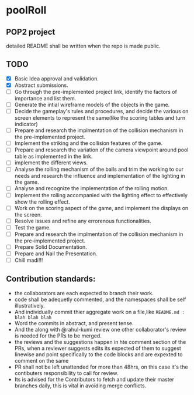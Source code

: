 # poolRoll
## POP2 project
detailed README shall be written when the repo is made public.

## TODO
- [X] Basic Idea approval and validation.
- [X] Abstract submissions.
- [ ] Go through the pre-implemented project link, identify the factors of importance and list them.
- [ ] Generate the intial wireframe models of the objects in the game.
- [ ] Decide the gameplay's rules and procedures, and decide the various on screen elements to represent the same(like the scoring tables and turn indicator)
- [ ] Prepare and research the implmentation of the collision mechanism in the pre-implemented project.
- [ ] Implement the striking and the collision features of the game.
- [ ] Prepare and research the variation of the camera viewpoint around pool table as implemented in the link.
- [ ] implement the different views.
- [ ] Analyse the rolling mechanism of the balls and trim the working to our needs and research the influence and implementation of the lighting in the game.
- [ ] Analyse and recognize the implementation of the rolling motion.
- [ ] Implement the rolling accompanied with the lighting effect to effectively show the rolling effect.
- [ ] Work on the scoring aspect of the game, and implement the displays on the screen.
- [ ] Resolve issues and refine any errorenous functionalities.
- [ ] Test the game.
- [ ] Prepare and research the implmentation of the collision mechanism in the pre-implemented project.
- [ ] Prepare Solid Documentation.
- [ ] Prepare and Nail the Presentation.
- [ ] Chill madi!!!

## Contribution standards:
- the collaborators are each expected to branch their work.
- code shall be adequetly commented, and the namespaces shall be self illustratively.
- And individually commit thier aggregate work on a file,like `README.md : blah blah blah`
- Word the commits in abstract, and present tense.
- And the along with @rahul-kumi review one other collaborator's review is needed for the PRs to be merged.
- the reviews and the suggestions happen in hte comment section of the PRs, when a reviewer suggests edits its expected of
  them to suggest linewise and point specifically to the code blocks and are expexted to comment on the same
- PR shall not be left unattended for more than 48hrs, on this case it's the contibuters responsibility to call for review.
- Its is advised for the Contributors to fetch and update their master branches daily, this is vital in avoiding merge    conflicts.

